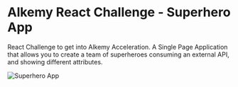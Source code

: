 Alkemy React Challenge - Superhero App
======================================

React Challenge to get into Alkemy Acceleration. A Single Page Application that allows you to create a team of superheroes consuming an external API, and showing different attributes.

![Superhero App](../src/assets/superhero-app.png)
